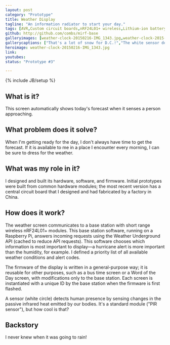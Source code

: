 ```yaml
---
layout: post
category: "Prototype"
title: Weather Display
tagline: "An information radiator to start your day."
tags: [AVR,Custom circuit boards,nRF24L01+ wireless,Lithium-ion battery,Power management,LCD1602,I2C,Raspberry Pi, Arduino,PHP,JSON, APIs, Weather Underground,Circuit designer]
github: http://github.com/combs/mirf-base
galleryimages: [weather-clock-20150216-IMG_1343.jpg,weather-clock-2015-02-16 15.22.42.jpg,weather-clock-20150105-IMG_0864.jpg]
gallerycaptions: ["That's a lot of snow for D.C.!","The white sensor detects if a person is nearby, and turns off the screen if not.","This was the first battery-operated prototype."]
heroimage: weather-clock-20150216-IMG_1343.jpg
link: 
youtubes:
status: "Prototype #3"

---
```

{% include JB/setup %} 

## What is it? 

This screen automatically shows today's forecast when it senses a person approaching.

## What problem does it solve? 

When I'm getting ready for the day, I don't always have time to get the forecast. If it is available to me in a place I encounter every morning, I can be sure to dress for the weather.

## What was my role in it? 

I designed and built its hardware, software, and firmware. Initial prototypes were built from common hardware modules; the most recent version has a central circuit board that I designed and had fabricated by a factory in China.

## How does it work? 

The weather screen communicates to a base station with short range wireless nRF24L01+ modules. This base station software, running on a Raspberry Pi, answers incoming requests using the Weather Underground API (cached to reduce API requests). This software chooses which information is most important to display&mdash;a hurricane alert is more important than the humidity, for example. I defined a priority list of all available weather conditions and alert codes.

The firmware of the display is written in a general-purpose way; it is reusable for other purposes, such as a bus time screen or a Word of the Day screen, with modifications only to the base station. Each screen is instantiated with a unique ID by the base station when the firmware is first flashed.

A sensor (white circle) detects human presence by sensing changes in the passive infrared heat emitted by our bodies. It's a standard module ("PIR sensor"), but how cool is that?

## Backstory

I never knew when it was going to rain!

